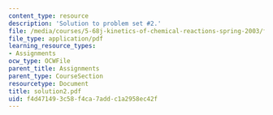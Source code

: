 ```yaml
---
content_type: resource
description: 'Solution to problem set #2.'
file: /media/courses/5-68j-kinetics-of-chemical-reactions-spring-2003/f4d471493c58f4ca7addc1a2958ec42f_solution2.pdf
file_type: application/pdf
learning_resource_types:
- Assignments
ocw_type: OCWFile
parent_title: Assignments
parent_type: CourseSection
resourcetype: Document
title: solution2.pdf
uid: f4d47149-3c58-f4ca-7add-c1a2958ec42f
---
```

